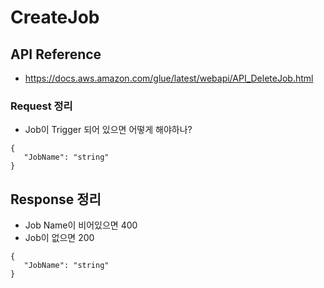 # CreateJob

## API Reference

* https://docs.aws.amazon.com/glue/latest/webapi/API_DeleteJob.html

### Request 정리

* Job이 Trigger 되어 있으면 어떻게 해야하나?

```
{
   "JobName": "string"
}
```

## Response 정리

* Job Name이 비어있으면 400
* Job이 없으면 200

```
{
   "JobName": "string"
}
```